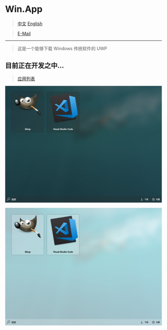 # Win.App

> [中文](./README_CN.md)  [English](./README.md) 

> [E-Mail](mailto:win.app.uwp@outlook.com)

-----------------------------------------------

> 这是一个能够下载 Windows 传统软件的 UWP

## 目前正在开发之中...

> [应用列表](./AppList.md)

![screen_black](https://raw.githubusercontent.com/HaleW/Win.App/master/docs/img/screen_black.png)

![screen_white](https://raw.githubusercontent.com/HaleW/Win.App/master/docs/img/screen_white.png)
